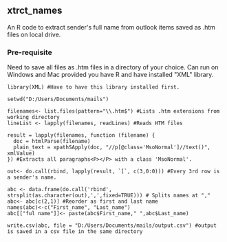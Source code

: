 ## xtrct_names
An R code to extract sender's full name from outlook items saved as .htm files on local drive.

### Pre-requisite
Need to save all files as .htm files in a directory of your choice.
Can run on Windows and Mac provided you have R and have installed "XML" library. 

```
library(XML) #Have to have this library installed first.

setwd("D:/Users/Documents/mails")

filenames<- list.files(pattern="\\.htm$") #Lists .htm extensions from working directory
lineList <- lapply(filenames, readLines) #Reads HTM files

result = lapply(filenames, function (filename) {
  doc = htmlParse(filename)
  plain_text = xpathSApply(doc, "//p[@class='MsoNormal']//text()", xmlValue)
}) #Extracts all paragraphs<P></P> with a class 'MsoNormal'.

out<- do.call(rbind, lapply(result, `[`, c(3,0:0))) #Every 3rd row is a sender's name.

abc <- data.frame(do.call('rbind', strsplit(as.character(out),',',fixed=TRUE))) # Splits names at ","
abc<- abc[c(2,1)] #Reorder as first and last name
names(abc)<-c("First_name", "Last_name")
abc[["ful name"]]<- paste(abc$First_name," ",abc$Last_name)

write.csv(abc, file = "D:/Users/Documents/mails/output.csv") #output is saved in a csv file in the same directory
```
